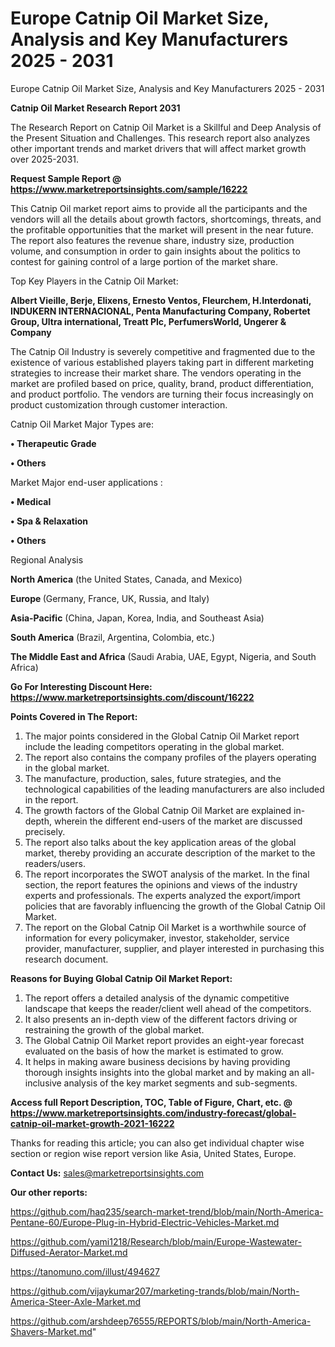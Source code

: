 # Europe Catnip Oil Market Size, Analysis and Key Manufacturers 2025 - 2031
 Europe Catnip Oil Market Size, Analysis and Key Manufacturers 2025 - 2031

<strong>Catnip Oil Market Research Report 2031</strong>

The Research Report on Catnip Oil Market is a Skillful and Deep Analysis of the Present Situation and Challenges. This research report also analyzes other important trends and market drivers that will affect market growth over 2025-2031.

<strong>Request Sample Report @ <a href=https://www.marketreportsinsights.com/sample/16222>https://www.marketreportsinsights.com/sample/16222</a></strong>

This Catnip Oil market report aims to provide all the participants and the vendors will all the details about growth factors, shortcomings, threats, and the profitable opportunities that the market will present in the near future. The report also features the revenue share, industry size, production volume, and consumption in order to gain insights about the politics to contest for gaining control of a large portion of the market share.

Top Key Players in the Catnip Oil Market:

<strong>Albert Vieille, Berje, Elixens, Ernesto Ventos, Fleurchem, H.Interdonati, INDUKERN INTERNACIONAL, Penta Manufacturing Company, Robertet Group, Ultra international, Treatt Plc, PerfumersWorld, Ungerer & Company</strong>

The Catnip Oil Industry is severely competitive and fragmented due to the existence of various established players taking part in different marketing strategies to increase their market share. The vendors operating in the market are profiled based on price, quality, brand, product differentiation, and product portfolio. The vendors are turning their focus increasingly on product customization through customer interaction.

Catnip Oil Market Major Types are:

<strong>• Therapeutic Grade

• Others</strong>

Market Major end-user applications :

<strong>• Medical

• Spa & Relaxation

• Others</strong>

Regional Analysis

</u><strong><b>North America</b></strong> (the United States, Canada, and Mexico)

<strong><b>Europe </b></strong>(Germany, France, UK, Russia, and Italy)

<strong><b>Asia-Pacific</b></strong> (China, Japan, Korea, India, and Southeast Asia)

<strong><b>South America</b></strong> (Brazil, Argentina, Colombia, etc.)

<strong><b>The Middle East and Africa</b></strong> (Saudi Arabia, UAE, Egypt, Nigeria, and South Africa)

<strong>Go For Interesting Discount Here: <a href=https://www.marketreportsinsights.com/discount/16222>https://www.marketreportsinsights.com/discount/16222</a></strong>

<strong>Points Covered in The Report:</strong>
<ol>
  <li>The major points considered in the Global Catnip Oil Market report include the leading competitors operating in the global market.</li>
  <li>The report also contains the company profiles of the players operating in the global market.</li>
  <li>The manufacture, production, sales, future strategies, and the technological capabilities of the leading manufacturers are also included in the report.</li>
  <li>The growth factors of the Global Catnip Oil Market are explained in-depth, wherein the different end-users of the market are discussed precisely.</li>
  <li>The report also talks about the key application areas of the global market, thereby providing an accurate description of the market to the readers/users.</li>
  <li>The report incorporates the SWOT analysis of the market. In the final section, the report features the opinions and views of the industry experts and professionals. The experts analyzed the export/import policies that are favorably influencing the growth of the Global Catnip Oil Market.</li>
  <li>The report on the Global Catnip Oil Market is a worthwhile source of information for every policymaker, investor, stakeholder, service provider, manufacturer, supplier, and player interested in purchasing this research document.</li>
</ol>
<strong>Reasons for Buying Global Catnip Oil Market Report:</strong>

<ol>
  <li>The report offers a detailed analysis of the dynamic competitive landscape that keeps the reader/client well ahead of the competitors.</li>
  <li>It also presents an in-depth view of the different factors driving or restraining the growth of the global market.</li>
  <li>The Global Catnip Oil Market report provides an eight-year forecast evaluated on the basis of how the market is estimated to grow.</li>
  <li>It helps in making aware business decisions by having providing thorough insights insights into the global market and by making an all-inclusive analysis of the key market segments and sub-segments.</li>
</ol>
<strong>Access full Report Description, TOC, Table of Figure, Chart, etc. @ <a href=https://www.marketreportsinsights.com/industry-forecast/global-catnip-oil-market-growth-2021-16222>https://www.marketreportsinsights.com/industry-forecast/global-catnip-oil-market-growth-2021-16222</a></strong>


Thanks for reading this article; you can also get individual chapter wise section or region wise report version like Asia, United States, Europe.

<strong>Contact Us:</strong>
sales@marketreportsinsights.com

<strong>Our other reports:</strong>

<a href=https://github.com/haq235/search-market-trend/blob/main/North-America-Pentane-60/Europe-Plug-in-Hybrid-Electric-Vehicles-Market.md>https://github.com/haq235/search-market-trend/blob/main/North-America-Pentane-60/Europe-Plug-in-Hybrid-Electric-Vehicles-Market.md</a>

<a href=https://github.com/yami1218/Research/blob/main/Europe-Wastewater-Diffused-Aerator-Market.md>https://github.com/yami1218/Research/blob/main/Europe-Wastewater-Diffused-Aerator-Market.md</a>

<a href=https://tanomuno.com/illust/494627>https://tanomuno.com/illust/494627</a>

<a href=https://github.com/vijaykumar207/marketing-trands/blob/main/North-America-Steer-Axle-Market.md>https://github.com/vijaykumar207/marketing-trands/blob/main/North-America-Steer-Axle-Market.md</a>

<a href=https://github.com/arshdeep76555/REPORTS/blob/main/North-America-Shavers-Market.md>https://github.com/arshdeep76555/REPORTS/blob/main/North-America-Shavers-Market.md</a>"
